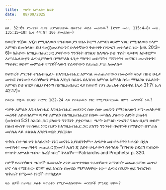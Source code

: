 ```yaml
---
title:  ጣዖት አምልኮና ክፋት
date:   08/09/2025
---
```


`ዘፀ. 32:6ን ያንብቡ። ጣዖት አምልኮአቸው በፍጥነት ወዴት መራቸው? (ደግሞ መዝ. 115:4–8፤ መዝ. 135:15–18፤ ኢሳ 44:9፣ 10ን ይመልከቱ።)`

የወርቅ ጥጃው አፒስ የሚባለውን የግብጻውያን የበሬ ኮርማ አምላክ ወይም ሃጾር የሚባለውን የላም አምላክ ይመስላል። ይህ የመጀመሪያውንና ሁለተኛውን ትዕዛዛት በጭፍን መተላለፍ ነው (ዘፀ. 20:3–6)። ከሕያው እግዚአብሔር ጋር ያላቸውን ግንኙነት በግልጽ ስለጣሱ ይህ ጥሰት ሳይቀጣ አይቀርም። እሥራኤላውያን ፈጣሪያቸውን በማምለክ ፋንታ ማየት፣ መስማት፣ ማሽተት፣ መናገር፣ መጠንቀቅ፣ ማፍቀር ወይም መምራት የማይችላውን የራሳቸውን የፈጠራ ሥራ አመለኩ።

የፍጥረት ሥርዓት ተገልብጧል፡- በእግዚአብሔር አምሳል መፈጠራቸውን በመረዳት ፋንታ በበቂ ሁኔታ መጥፎ የሆነውን የራሳቸውን ምስል እንኳን ሳይሰሩ በእንስሳ አምሳል አምላክ ሰሩ። ማገልገል የፈለጉት አምላክ ይህ ነበር። ከዚህ የተነሣ በእግዚአብሔር ላይ ከፍተኛ የሆነ ኃጢአት ሰርተዋል (ኢሳ 31:7፤ ኢሳ 42:17)።

`የወርቅ ጥጃው ክህደት በሮሜ 1፡22-24 ላይ የተጻፈውን ነገር የሚያንጸባርቀው በምን መንገዶች ነው?`

ጣዖት አምልኮ እግዚአብሔር እግዚአብሔር መሆኑንና ሰው ሰው መሆኑን የሚገልጸውን ሥነ-መለኮታዊ መረዳት አይቀበልም። ጣዖት አምልኮ በእግዚአብሔርና በሰው መካከል ያለውን ልዩነት ያጠፋና (መክብብ 5:2) ከእርሱ ጋር ያለውን ግንኙነት ያቋርጣል। ጣዖት አምልኮ ጭፍንና ግልጽ ቢሆን ወይም በልብ ውስጥ የተሰወረ ነገር ቢሆን ከእግዚአብሔር ጋር ያለንን ግንኙነት በፍጥነት በማቋረጥ በሞራል መሰላል ላይ ቁልቁል እንድንወርድ ያደርጋል።

ጥቅሱ በቀጣዩ ቀን ስላደረጉት ነገር መናገሩ አያስደንቅም፡- ለጣዖቱ መስዋዕቶችን ካቀረቡ በኋላ መብላት፣ መጠጣትና መጨፈር ጀመሩ፤ ኤለን ጂ ኋይት ሁኔታውን ስትገልጽ "በግብጽ ይደረግ የነበረው የጣዖት አምልኮ ግብዣ ኩረጃ ነበር" ትላለች።—Patriarchs and Prophets፣ p. 320.

ሰዎች የራሳቸውን ጣዖቶች በመስራት ረገድ መጥቀዋል። የራሳቸውን አማልክት መፍጠራቸው መጥፎ ሆኖ ሳለ የሚከፋው ደግሞ ወደ እነርሱ በመሄድ ማምለካቸው ነው። ፈጣሪ በሂደት ወደ ግብረገብ ዝቅጠት በሚመሩ ነገሮች ተተክቷል።

`ዛሬ ሰዎች ከፈጣሪ ይልቅ ፍጥረትን የሚያመልኩባቸው መንገዶች ምንድር ናቸው?`